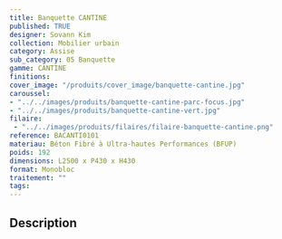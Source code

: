 ```yaml
---
title: Banquette CANTINE
published: TRUE
designer: Sovann Kim
collection: Mobilier urbain
category: Assise
sub_category: 05 Banquette
gamme: CANTINE
finitions: 
cover_image: "/produits/cover_image/banquette-cantine.jpg"
caroussel: 
- "../../images/produits/banquette-cantine-parc-focus.jpg"
- "../../images/produits/banquette-cantine-vert.jpg"
filaire: 
 - "../../images/produits/filaires/filaire-banquette-cantine.png"
reference: BACANTI0101
materiau: Béton Fibré à Ultra-hautes Performances (BFUP)
poids: 192
dimensions: L2500 x P430 x H430
format: Monobloc
traitement: ""
tags: 
---
```


## Description

